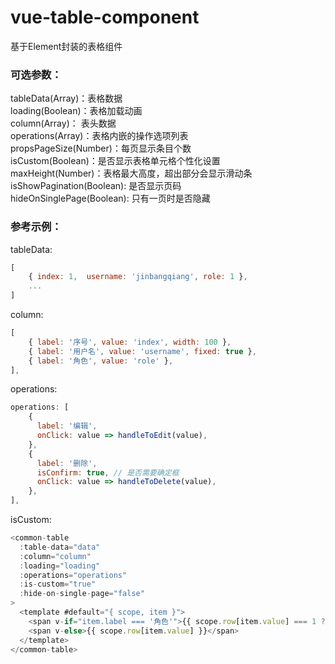 # vue-table-component
基于Element封装的表格组件


### 可选参数：

tableData(Array)：表格数据  
loading(Boolean)：表格加载动画  
column(Array)： 表头数据  
operations(Array)：表格内嵌的操作选项列表  
propsPageSize(Number)：每页显示条目个数  
isCustom(Boolean)：是否显示表格单元格个性化设置  
maxHeight(Number)：表格最大高度，超出部分会显示滑动条  
isShowPagination(Boolean):  是否显示页码  
hideOnSinglePage(Boolean): 只有一页时是否隐藏  


### 参考示例：

tableData:  
```javascript
[
    { index: 1,  username: 'jinbangqiang', role: 1 },
    ...
]
```  

column:  
```javascript
[
    { label: '序号', value: 'index', width: 100 },
    { label: '用户名', value: 'username', fixed: true },
    { label: '角色', value: 'role' },
],
```  

operations:
```javascript
operations: [
    {
      label: '编辑',
      onClick: value => handleToEdit(value),
    },
    {
      label: '删除',
      isConfirm: true, // 是否需要确定框
      onClick: value => handleToDelete(value),
    },
],
```

isCustom:
```javascript
<common-table
  :table-data="data"
  :column="column"
  :loading="loading"
  :operations="operations"
  :is-custom="true"
  :hide-on-single-page="false"
>
  <template #default="{ scope, item }">
    <span v-if="item.label === '角色'">{{ scope.row[item.value] === 1 ? '管理员' : '普通用户' }}</span>
    <span v-else>{{ scope.row[item.value] }}</span>
  </template>
</common-table>
```
